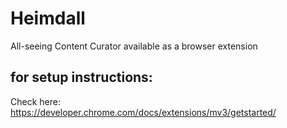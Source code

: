 # Heimdall
All-seeing Content Curator available as a browser extension

## for setup instructions:
Check here: https://developer.chrome.com/docs/extensions/mv3/getstarted/
